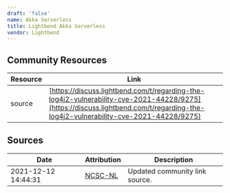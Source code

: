 ```yaml
---
draft: 'false'
name: Akka Serverless
title: Lightbend Akka Serverless
vendor: Lightbend
---
```



## Community Resources
| Resource | Link |
| --- | --- |
| source | [https://discuss.lightbend.com/t/regarding-the-log4j2-vulnerability-cve-2021-44228/9275](https://discuss.lightbend.com/t/regarding-the-log4j2-vulnerability-cve-2021-44228/9275) |


## Sources
| Date | Attribution | Description |
| --- | --- | --- |
| 2021-12-12 14:44:31 | [NCSC-NL](https://github.com/NCSC-NL/log4shell/blob/main/software/README.md) | Updated community link source.  |
